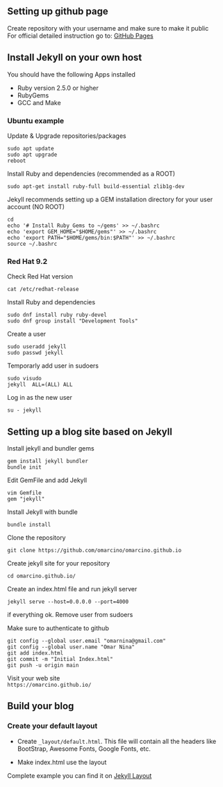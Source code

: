 ## Setting up github page
Create repository with your username and make sure to make it public<br>
For official detailed instruction go to:
[GitHub Pages](https://pages.github.com/)

## Install Jekyll on your own host
You should have the following Apps installed
- Ruby version 2.5.0 or higher
- RubyGems
- GCC and Make
### Ubuntu example
Update & Upgrade repositories/packages<br>
```
sudo apt update
sudo apt upgrade
reboot
```

Install Ruby and dependencies (recommended as a ROOT)
```
sudo apt-get install ruby-full build-essential zlib1g-dev

```

Jekyll recommends setting up a GEM installation directory for your user account (NO ROOT)
```
cd
echo '# Install Ruby Gems to ~/gems' >> ~/.bashrc
echo 'export GEM_HOME="$HOME/gems"' >> ~/.bashrc
echo 'export PATH="$HOME/gems/bin:$PATH"' >> ~/.bashrc
source ~/.bashrc
```

### Red Hat 9.2
Check Red Hat version
```
cat /etc/redhat-release
```

Install Ruby and dependencies
```
sudo dnf install ruby ruby-devel
sudo dnf group install "Development Tools"
```

Create a user
```
sudo useradd jekyll
sudo passwd jekyll
```

Temporarly add user in sudoers
```
sudo visudo
jekyll  ALL=(ALL) ALL
```

Log in as the new user
```
su - jekyll
```

## Setting up a blog site based on Jekyll
Install jekyll and bundler gems
```
gem install jekyll bundler
bundle init
```
Edit GemFile and add Jekyll
```
vim Gemfile
gem "jekyll"
```

Install Jekyll with bundle
```
bundle install
```

Clone the repository
```
git clone https://github.com/omarcino/omarcino.github.io
```

Create jekyll site for your repository
```
cd omarcino.github.io/
```

Create an index.html file and run jekyll server
```
jekyll serve --host=0.0.0.0 --port=4000
```

if everything ok. Remove user from sudoers

Make sure to authenticate to github
```
git config --global user.email "omarnina@gmail.com"
git config --global user.name "Omar Nina"
git add index.html
git commit -m "Initial Index.html"
git push -u origin main
```
Visit your web site<br>
`https://omarcino.github.io/`

## Build your blog
### Create your default layout
- Create `_layout/default.html`. This file will contain all the headers like BootStrap, Awesome Fonts, Google Fonts, etc.
 
- Make index.html use the layout

Complete example you can find it on [Jekyll Layout](https://jekyllrb.com/docs/step-by-step/04-layouts/)




